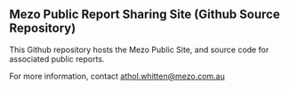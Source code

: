 ## Mezo Public Report Sharing Site (Github Source Repository)

This Github repository hosts the Mezo Public Site, and source code for associated public reports.

For more information, contact athol.whitten@mezo.com.au
